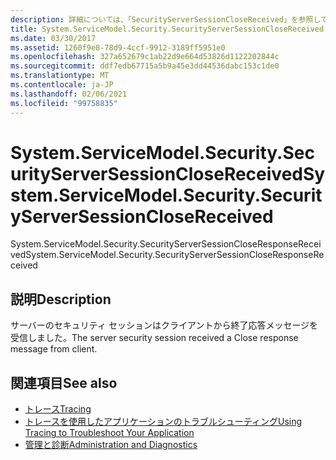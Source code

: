 ```yaml
---
description: 詳細については、「SecurityServerSessionCloseReceived」を参照してください。
title: System.ServiceModel.Security.SecurityServerSessionCloseReceived
ms.date: 03/30/2017
ms.assetid: 1260f9e8-78d9-4ccf-9912-3189ff5951e0
ms.openlocfilehash: 327a652679c1ab22d9e664d53826d1122202844c
ms.sourcegitcommit: ddf7edb67715a5b9a45e3dd44536dabc153c1de0
ms.translationtype: MT
ms.contentlocale: ja-JP
ms.lasthandoff: 02/06/2021
ms.locfileid: "99758835"
---
```

# <a name="systemservicemodelsecuritysecurityserversessionclosereceived"></a><span data-ttu-id="1d062-103">System.ServiceModel.Security.SecurityServerSessionCloseReceived</span><span class="sxs-lookup"><span data-stu-id="1d062-103">System.ServiceModel.Security.SecurityServerSessionCloseReceived</span></span>

<span data-ttu-id="1d062-104">System.ServiceModel.Security.SecurityServerSessionCloseResponseReceived</span><span class="sxs-lookup"><span data-stu-id="1d062-104">System.ServiceModel.Security.SecurityServerSessionCloseResponseReceived</span></span>  
  
## <a name="description"></a><span data-ttu-id="1d062-105">説明</span><span class="sxs-lookup"><span data-stu-id="1d062-105">Description</span></span>  

 <span data-ttu-id="1d062-106">サーバーのセキュリティ セッションはクライアントから終了応答メッセージを受信しました。</span><span class="sxs-lookup"><span data-stu-id="1d062-106">The server security session received a Close response message from client.</span></span>  
  
## <a name="see-also"></a><span data-ttu-id="1d062-107">関連項目</span><span class="sxs-lookup"><span data-stu-id="1d062-107">See also</span></span>

- [<span data-ttu-id="1d062-108">トレース</span><span class="sxs-lookup"><span data-stu-id="1d062-108">Tracing</span></span>](index.md)
- [<span data-ttu-id="1d062-109">トレースを使用したアプリケーションのトラブルシューティング</span><span class="sxs-lookup"><span data-stu-id="1d062-109">Using Tracing to Troubleshoot Your Application</span></span>](using-tracing-to-troubleshoot-your-application.md)
- [<span data-ttu-id="1d062-110">管理と診断</span><span class="sxs-lookup"><span data-stu-id="1d062-110">Administration and Diagnostics</span></span>](../index.md)
